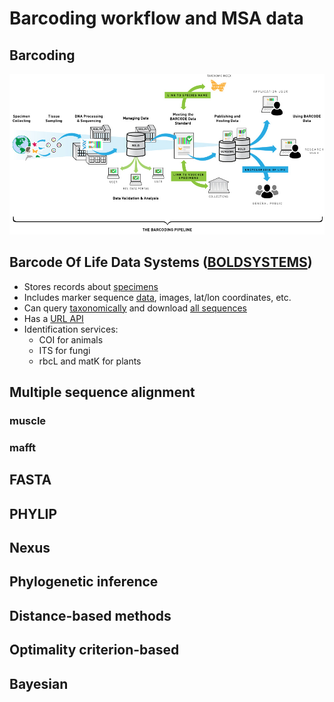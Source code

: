 Barcoding workflow and MSA data
===============================

Barcoding
---------
![](barcode_pipeline.jpg)

Barcode Of Life Data Systems ([BOLDSYSTEMS](http://www.boldsystems.org/))
-------------------------------------------------------------------------

- Stores records about [specimens](http://www.boldsystems.org/index.php/Public_RecordView?processid=AANIC001-10)
- Includes marker sequence [data](fasta.fas), images, lat/lon coordinates, etc.
- Can query [taxonomically](http://www.boldsystems.org/index.php/Public_SearchTerms?query=Danaus[tax])
  and download [all sequences](Danaus.fas)
- Has a [URL API](http://www.boldsystems.org/index.php/api_home)
- Identification services:
  - COI for animals
  - ITS for fungi
  - rbcL and matK for plants

Multiple sequence alignment
---------------------------
### muscle
### mafft

FASTA
-----

PHYLIP
------

Nexus
-----

Phylogenetic inference
----------------------

Distance-based methods
----------------------

Optimality criterion-based
--------------------------

Bayesian
--------


